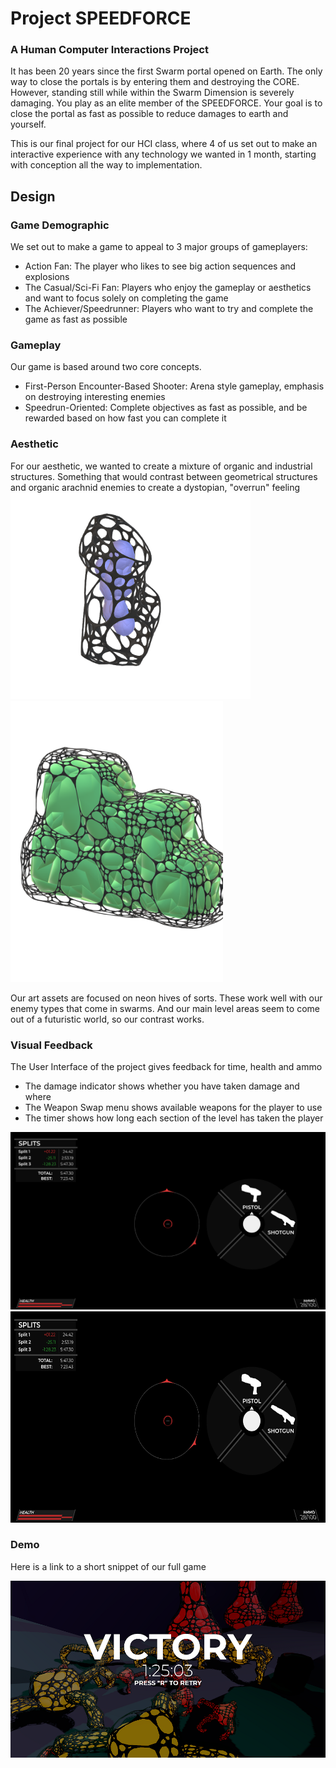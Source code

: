 # Project SPEEDFORCE
### A Human Computer Interactions Project

It has been 20 years since the first Swarm portal opened on Earth. The only way to close the portals is by entering them and destroying the CORE. 
However, standing still while within the Swarm Dimension is severely damaging. You play as an elite member of the SPEEDFORCE. 
Your goal is to close the portal as fast as possible to reduce damages to earth and yourself.

This is our final project for our HCI class, where 4 of us set out to make an interactive experience with any technology we wanted in 1 month, starting with conception all the way to implementation.

## Design

### Game Demographic
We set out to make a game to appeal to 3 major groups of gameplayers:
- Action Fan: The player who likes to see big action sequences and explosions
- The Casual/Sci-Fi Fan: Players who enjoy the gameplay or aesthetics and want to focus solely on completing the game
- The Achiever/Speedrunner: Players who want to try and complete the game as fast as possible

### Gameplay
Our game is based around two core concepts.
- First-Person Encounter-Based Shooter: Arena style gameplay, emphasis on destroying interesting enemies
- Speedrun-Oriented: Complete objectives as fast as possible, and be rewarded based on how fast you can complete it

### Aesthetic

For our aesthetic, we wanted to create a mixture of organic and industrial structures. Something that would contrast between geometrical structures and organic arachnid enemies to create a dystopian, "overrun" feeling
<img src="https://github.com/mcquill99/HCI-Final-Project/blob/master/HCI_Final_Project/unnamed.png" width="384" height="330">
<img src="https://github.com/mcquill99/HCI-Final-Project/blob/master/HCI_Final_Project/Untitled2.png" width="340" height="450">

Our art assets are focused on neon hives of sorts. These work well with our enemy types that come in swarms. And our main level areas seem to come out of a futuristic world, so our contrast works.

### Visual Feedback

The User Interface of the project gives feedback for time, health and ammo

- The damage indicator shows whether you have taken damage and where
- The Weapon Swap menu shows available weapons for the player to use
- The timer shows how long each section of the level has taken the player

![UI Example](https://github.com/mcquill99/HCI-Final-Project/blob/master/HCI_Final_Project/HCI_UI_Reference_black.png)
<img src="https://github.com/mcquill99/HCI-Final-Project/blob/master/HCI_Final_Project/HCI_UI_Reference_black.png" width="600" height="338">

### Demo
Here is a link to a short snippet of our full game

[![Here is our gameplay](https://github.com/mcquill99/HCI-Final-Project/blob/master/HCI_Final_Project/victory.png)](https://drive.google.com/file/d/1LVDKKtnPTvyxMBapPaSwWIGdKhGRWlRD/view)
